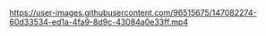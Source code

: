 

https://user-images.githubusercontent.com/96515675/147082274-60d33534-ed1a-4fa9-8d9c-43084a0e33ff.mp4


